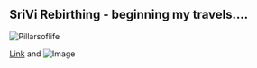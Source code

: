 ## SriVi Rebirthing - beginning my travels.... 

![Pillarsoflife](C:\Users\vidyasworld\Pictures\2021\Pillarsoflife.jpg)



[Link](url) and ![Image](src)






